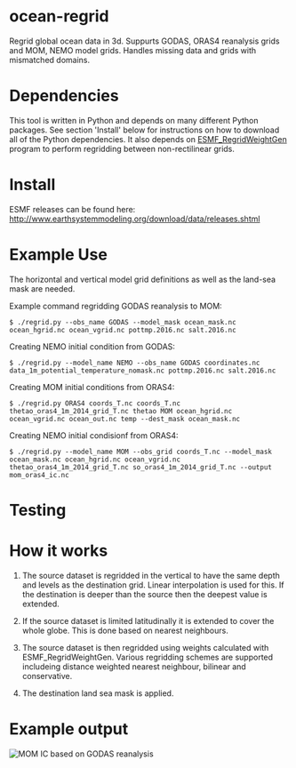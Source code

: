 # ocean-regrid

Regrid global ocean data in 3d. Suppurts GODAS, ORAS4 reanalysis grids and MOM, NEMO model grids. Handles missing data and grids with mismatched domains.

# Dependencies

This tool is written in Python and depends on many different Python packages. See section 'Install' below for instructions on how to download all of the Python dependencies. It also depends on
 [ESMF_RegridWeightGen](https://www.earthsystemcog.org/projects/regridweightgen/) program to perform regridding between non-rectilinear grids.

# Install

ESMF releases can be found here: http://www.earthsystemmodeling.org/download/data/releases.shtml

# Example Use

The horizontal and vertical model grid definitions as well as the land-sea mask are needed.

Example command regridding GODAS reanalysis to MOM:
```
$ ./regrid.py --obs_name GODAS --model_mask ocean_mask.nc ocean_hgrid.nc ocean_vgrid.nc pottmp.2016.nc salt.2016.nc
```

Creating NEMO initial condition from GODAS:
```
$ ./regrid.py --model_name NEMO --obs_name GODAS coordinates.nc data_1m_potential_temperature_nomask.nc pottmp.2016.nc salt.2016.nc
```

Creating MOM initial conditions from ORAS4:
```
$ ./regrid.py ORAS4 coords_T.nc coords_T.nc thetao_oras4_1m_2014_grid_T.nc thetao MOM ocean_hgrid.nc ocean_vgrid.nc ocean_out.nc temp --dest_mask ocean_mask.nc
```

Creating NEMO initial condisionf from ORAS4:
```
$ ./regrid.py --model_name MOM --obs_grid coords_T.nc --model_mask ocean_mask.nc ocean_hgrid.nc ocean_vgrid.nc thetao_oras4_1m_2014_grid_T.nc so_oras4_1m_2014_grid_T.nc --output mom_oras4_ic.nc
```

# Testing

# How it works

1. The source dataset is regridded in the vertical to have the same depth and levels as the destination grid. Linear interpolation is used for this. If the destination is deeper than the source then the deepest value is extended.

2. If the source dataset is limited latitudinally it is extended to cover the whole globe. This is done based on nearest neighbours.

3. The source dataset is then regridded using weights calculated with ESMF_RegridWeightGen. Various regridding schemes are supported includeing distance weighted nearest neighbour, bilinear and conservative.

4. The destination land sea mask is applied.

# Example output

![MOM IC based on GODAS reanalysis](https://raw.github.com/nicjhan/ocean-ic/master/examples/MOM_IC_GODAS.png)

